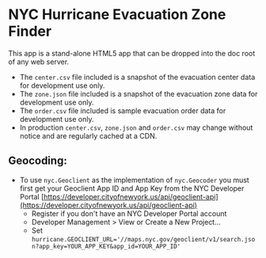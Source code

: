 # NYC Hurricane Evacuation Zone Finder

This app is a stand-alone HTML5 app that can be dropped into the doc root of any web server.

* The ```center.csv``` file included is a snapshot of the evacuation center data for development use only.
* The ```zone.json``` file included is a snapshot of the evacuation zone data for development use only.
* The ```order.csv``` file included is sample evacuation order data for development use only.
* In production ```center.csv```, ```zone.json``` and ```order.csv``` may change without notice and are regularly cached at a CDN.

## Geocoding:
* To use ```nyc.Geoclient``` as the implementation of ```nyc.Geocoder``` you must first get your Geoclient App ID and App Key from the NYC Developer Portal [https://developer.cityofnewyork.us/api/geoclient-api](https://developer.cityofnewyork.us/api/geoclient-api)
  * Register if you don't have an NYC Developer Portal account
  * Developer Management > View or Create a New Project...
  * Set ```hurricane.GEOCLIENT_URL='//maps.nyc.gov/geoclient/v1/search.json?app_key=YOUR_APP_KEY&app_id=YOUR_APP_ID'```
	

